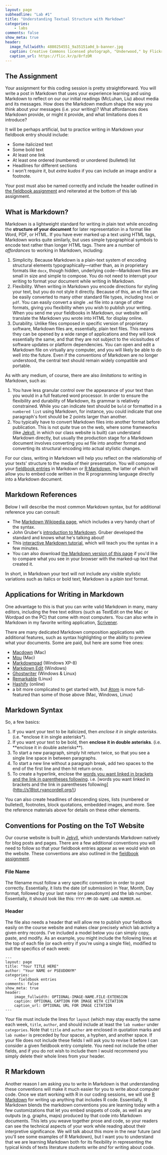 ```yaml
---
layout: page
subheadline: "Lab #1"
title: "Understanding Textual Structure with Markdown"
categories:
    - labs
comments: false
show_meta: true
header:
  image_fullwidth: 4880254551_9a35151a0d_b-banner.jpg
  caption: Creative Commons licensed photograph, "Underwood," by Flickr user Canned Muffins
  caption_url: https://flic.kr/p/8rfzDR
---
```


## The Assignment

Your assignment for this coding session is pretty straightforward. You will write a post in Markdown that uses your experience learning and using Markdown to reflect on our our initial readings (McLuhan, Liu) about media and its messages. How does the Markdown medium shape the way you think about your messages (i.e. your writing)? What affordances does Markdown provide, or might it provide, and what limitations does it introduce? 

It will be perhaps artificial, but to practice writing in Markdown your fieldbook entry should include:

+ Some italicized text
+ Some bold text
+ At least one link
+ At least one ordered (numbered) or unordered (bulleted) list
+ Headlines for different sections
+ I won't require it, but *extra kudos* if you can include an image and/or a footnote. 

Your post must also be named correctly and include the header outlined in [the fieldbook assignment](http://s18tot.ryancordell.org/assignments/fieldbook) and reiterated at the bottom of this lab assignment.

## What is Markdown?

Markdown is a lightweight standard for writing in plain text while encoding the **structure of your document** for later representation in a format like Word, PDF, or HTML. If you have ever marked up a text using HTML tags, Markdown works quite similarly, but uses simple typographical symbols to encode text rather than longer HTML tags. There are a number of *affordances* to working in Markdown, including:

1. Simplicity. Because Markdown is a plain-text system of encoding structural elements typographically—rather than, as in proprietary formats like `docx`, though hidden, underlying code—Markdown files are small in size and simple to compose. You do not need to interrupt your writing to format your document while writing in Markdown.
2. Flexibility. When writing in Markdown you encode directions for styling your text, but you do not style it directly. Because of this, an `md` file can be easily converted to many other standard file types, including `html` or `pdf`. You can easily convert a single `.md` file into a range of other formats, giving you flexibility when you wish to publish your writing. When you send me your fieldbooks in Markdown, our website will translate the Markdown you wrote into HTML for display online. 
3. Durability. Unlike files composed in specific version of proprietary software, Markdown files are, essentially, plain text files. This means they can be opened by a wide range of applications and they will look essentially the same, and that they are not subject to the vicissitudes of software updates or platform dependencies. You can open and edit a Markdown file on virtually any computer, and you will likely be able to do well into the future. Even if the conventions of Markdown are no longer understood, the central text should remain widely compatible and portable. 

As with any medium, of course, there are also *limitations* to writing in Markdown, such as:

1. You have less granular control over the appearance of your text than you would in a full featured word processor. In order to ensure the flexibility and durability of Markdown, its grammar is relatively constrained. While you can indicate text should be `bold` or formatted in a `numbered list` using Markdown, for instance, you could indicate that one paragraph's font should be 2 points larger than another. 
2. You typically have to convert Markdown files into another format before publication. This is not *quite* true on the web, where some frameworks (like [Jekyll](https://jekyllrb.com/), in which our class website is built) can understand Markdown directly, but usually the production stage for a Markdown document involves converting you `md` file into another format and converting its structural encoding into actual stylistic changes.

For our class, writing in Markdown will help you reflect on the relationship of your texts' structure to the media of their presentation. You will compose your [fieldbook entries](http://s18tot.ryancordell.org/assignments/fieldbook/) in Markdown or [R Markdown](http://rmarkdown.rstudio.com/), the latter of which will allow you to embed code written in the R programming language directly into a Markdown document.

## Markdown References

Below I will describe the most common Markdown syntax, but for additional reference you can consult:

+ The [Markdown Wikipedia page](https://en.wikipedia.org/wiki/Markdown), which includes a very handy chart of the syntax.
+ John Gruber's [introduction to Markdown](https://daringfireball.net/projects/markdown/syntax). Gruber developed the standard and knows what he's talking about!
+ This [interactive Markdown tutorial](http://www.markdowntutorial.com/), which will teach you the syntax in a few minutes.
+ You can also download [the Markdown version of this page](https://raw.githubusercontent.com/rccordell/s18tot/gh-pages/_posts/labs/2018-01-12-Lab1-Markdown.md) if you'd like to compare what you see in your browser with the marked-up text that created it.

In short, in Markdown your text will not include any visible stylistic variations such as italics or bold text; Markdown is a *plain text* format. 

## Applications for Writing in Markdown

One advantage to this is that you can write valid Markdown in many, many editors, including the free text editors (such as TextEdit on the Mac or Wordpad on the PC) that come with most computers. You can also write in Markdown in my favorite writing application, [Scrivener](https://www.literatureandlatte.com/scrivener.php). 

There are many dedicated Markdown composition applications with additional features, such as syntax highlighting or the ability to preview what your documents. Some are paid, but here are some free ones:

+ [Macdown](http://macdown.uranusjr.com/) (Mac)
+ [Mou](http://25.io/mou/) (Mac)
+ [Markdownpad](http://markdownpad.com/) (Windows XP-8)
+ [Markdown Edit](http://markdownedit.com/) (Windows)
+ [Ghostwriter](http://wereturtle.github.io/ghostwriter/) (Windows & Linux)
+ [Remarkable](https://remarkableapp.github.io/) (Linux)
+ [Hashify](http://hashify.me/IyBUaXRsZQ==) (online) 
+ a bit more complicated to get started with, but [Atom](https://atom.io/) is more full-featured than some of those above (Mac, Windows, Linux)

## Markdown Syntax

So, a few basics:

1. If you want your text to be italicized, then *enclose it in single asterisks*. (i.e. \*enclose it in single asterisks\*).
2. If you want your text to be bold, then **enclose it in double asterisks**. (i.e. \*\*enclose it in double asterisks\*\*).
3. To start a new paragraph, simply hit return twice, so that you see a single line space in between paragraphs.
4. To start a new line without a paragraph break, add two spaces to the end of the first line and then hit return once.
5. To create a hyperlink, enclose the [words you want linked in brackets and the link in parentheses following](http://s17tot.ryancordell.org/). 
    i.e. \[words you want linked in brackets and the link in parentheses following\]\(http://s18tot.ryancordell.org/\)    

You can also create headlines of descending sizes, lists (numbered or bulleted), footnotes, block quotations, embedded images, and more. See the reference materials above for details on these other elements. 

## Conventions for Posting on the ToT Website

Our course website is built in [Jekyll](https://jekyllrb.com/), which understands Markdown natively for blog posts and pages. There are a few additional conventions you will need to follow so that your fieldbook entries appear as we would wish on the website. These conventions are also outlined in the [fieldbook assignment](http://s18tot.ryancordell.org/assignments/fieldbook/).

### File Name

The filename must follow a very specific convention in order to post correctly. Essentially, it lists the date (of submission) in Year, Month, Day format, followed by your last name (or pseudonym) and the lab number. Essentially, it should look like this: ```YYYY-MM-DD-NAME-LAB-NUMBER.md```.

### Header

The file also needs a header that will allow me to publish your fieldbook easily on the course website and makes clear precisely which lab activity a given entry records. I've included a model below you can simply copy, paste, and modify. As an example, you might include the following lines at the top of each file (or each entry if you're using a single file), modified to suit the specifics of each week:

```
---
layout: page  
title: "Your TITLE HERE"  
author: "Your NAME or PSEUDONYM"  
categories:  
    - fieldbook entries 
comments: false  
show_meta: true
header:
    image_fullwidth: OPTIONAL-IMAGE-NAME.FILE-EXTENSION
    caption: OPTIONAL CAPTION FOR IMAGE WITH CITATION
    caption_url: OPTIONAL URL FOR IMAGE CITATION
---
```
    
Your file must include the lines for `layout` (which may stay exactly the same each week, `title`, `author`, and should include at least the `lab number` under `categories`. Note that `title` and `author` are enclosed in quotation marks and `lab number` is preceded by four spaces, a hyphen, and another space. If your file does not include these fields I will ask you to revise it before I can consider a given fieldbook entry complete. You need not include the other fields, and if you do not wish to include them I would recommend you simply delete their whole lines from your header.


## R Markdown

Another reason I am asking you to write in Markdown is that understanding these conventions will make it much easier for you to write about computer code. Once we start working with R in our coding sessions, we will use [R Markdown](http://rmarkdown.rstudio.com/) for writing up anything that includes R code. Essentially, R Markdown blends the markdown conventions you are learning today with a few customizations that let you embed snippets of code, as well as any outputs (e.g. graphs, maps) produced by that code into Markdown documents. This lets you weave together prose and code, so your readers can see the technical aspects of your work while reading about their interpretive significance. We will talk about this more in the near future (and you'll see some examples of R Markdown), but I want you to understand that we are learning Markdown both for its flexibility in representing the typical kinds of texts literature students write *and* for writing about code.

 